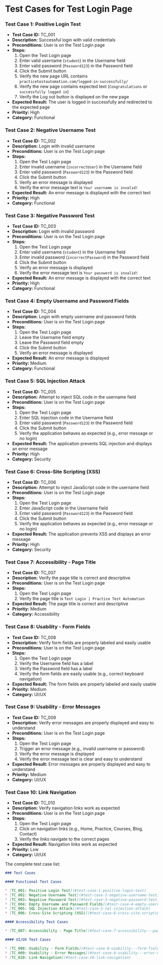 Test Cases for Test Login Page
==============================

### Test Case 1: Positive Login Test

* **Test Case ID:** TC_001
* **Description:** Successful login with valid credentials
* **Preconditions:** User is on the Test Login page
* **Steps:**
  1. Open the Test Login page
  2. Enter valid username (`student`) in the Username field
  3. Enter valid password (`Password123`) in the Password field
  4. Click the Submit button
  5. Verify the new page URL contains `practicetestautomation.com/logged-in-successfully/`
  6. Verify the new page contains expected text (`Congratulations` or `successfully logged in`)
  7. Verify the Log out button is displayed on the new page
* **Expected Result:** The user is logged in successfully and redirected to the expected page
* **Priority:** High
* **Category:** Functional

### Test Case 2: Negative Username Test

* **Test Case ID:** TC_002
* **Description:** Login with invalid username
* **Preconditions:** User is on the Test Login page
* **Steps:**
  1. Open the Test Login page
  2. Enter invalid username (`incorrectUser`) in the Username field
  3. Enter valid password (`Password123`) in the Password field
  4. Click the Submit button
  5. Verify an error message is displayed
  6. Verify the error message text is `Your username is invalid!`
* **Expected Result:** An error message is displayed with the correct text
* **Priority:** High
* **Category:** Functional

### Test Case 3: Negative Password Test

* **Test Case ID:** TC_003
* **Description:** Login with invalid password
* **Preconditions:** User is on the Test Login page
* **Steps:**
  1. Open the Test Login page
  2. Enter valid username (`student`) in the Username field
  3. Enter invalid password (`incorrectPassword`) in the Password field
  4. Click the Submit button
  5. Verify an error message is displayed
  6. Verify the error message text is `Your password is invalid!`
* **Expected Result:** An error message is displayed with the correct text
* **Priority:** High
* **Category:** Functional

### Test Case 4: Empty Username and Password Fields

* **Test Case ID:** TC_004
* **Description:** Login with empty username and password fields
* **Preconditions:** User is on the Test Login page
* **Steps:**
  1. Open the Test Login page
  2. Leave the Username field empty
  3. Leave the Password field empty
  4. Click the Submit button
  5. Verify an error message is displayed
* **Expected Result:** An error message is displayed
* **Priority:** Medium
* **Category:** Functional

### Test Case 5: SQL Injection Attack

* **Test Case ID:** TC_005
* **Description:** Attempt to inject SQL code in the username field
* **Preconditions:** User is on the Test Login page
* **Steps:**
  1. Open the Test Login page
  2. Enter SQL injection code in the Username field
  3. Enter valid password (`Password123`) in the Password field
  4. Click the Submit button
  5. Verify the application behaves as expected (e.g., error message or no login)
* **Expected Result:** The application prevents SQL injection and displays an error message
* **Priority:** High
* **Category:** Security

### Test Case 6: Cross-Site Scripting (XSS)

* **Test Case ID:** TC_006
* **Description:** Attempt to inject JavaScript code in the username field
* **Preconditions:** User is on the Test Login page
* **Steps:**
  1. Open the Test Login page
  2. Enter JavaScript code in the Username field
  3. Enter valid password (`Password123`) in the Password field
  4. Click the Submit button
  5. Verify the application behaves as expected (e.g., error message or no login)
* **Expected Result:** The application prevents XSS and displays an error message
* **Priority:** High
* **Category:** Security

### Test Case 7: Accessibility - Page Title

* **Test Case ID:** TC_007
* **Description:** Verify the page title is correct and descriptive
* **Preconditions:** User is on the Test Login page
* **Steps:**
  1. Open the Test Login page
  2. Verify the page title is `Test Login | Practice Test Automation`
* **Expected Result:** The page title is correct and descriptive
* **Priority:** Medium
* **Category:** Accessibility

### Test Case 8: Usability - Form Fields

* **Test Case ID:** TC_008
* **Description:** Verify form fields are properly labeled and easily usable
* **Preconditions:** User is on the Test Login page
* **Steps:**
  1. Open the Test Login page
  2. Verify the Username field has a label
  3. Verify the Password field has a label
  4. Verify the form fields are easily usable (e.g., correct keyboard navigation)
* **Expected Result:** The form fields are properly labeled and easily usable
* **Priority:** Medium
* **Category:** UI/UX

### Test Case 9: Usability - Error Messages

* **Test Case ID:** TC_009
* **Description:** Verify error messages are properly displayed and easy to understand
* **Preconditions:** User is on the Test Login page
* **Steps:**
  1. Open the Test Login page
  2. Trigger an error message (e.g., invalid username or password)
  3. Verify the error message is displayed
  4. Verify the error message text is clear and easy to understand
* **Expected Result:** Error messages are properly displayed and easy to understand
* **Priority:** Medium
* **Category:** UI/UX

### Test Case 10: Link Navigation

* **Test Case ID:** TC_010
* **Description:** Verify navigation links work as expected
* **Preconditions:** User is on the Test Login page
* **Steps:**
  1. Open the Test Login page
  2. Click on navigation links (e.g., Home, Practice, Courses, Blog, Contact)
  3. Verify the links navigate to the correct pages
* **Expected Result:** Navigation links work as expected
* **Priority:** Low
* **Category:** UI/UX

The complete test case list:
```markdown
### Test Cases

#### Functional Test Cases

* [TC_001: Positive Login Test](#test-case-1-positive-login-test)
* [TC_002: Negative Username Test](#test-case-2-negative-username-test)
* [TC_003: Negative Password Test](#test-case-3-negative-password-test)
* [TC_004: Empty Username and Password Fields](#test-case-4-empty-username-and-password-fields)
* [TC_005: SQL Injection Attack](#test-case-5-sql-injection-attack)
* [TC_006: Cross-Site Scripting (XSS)](#test-case-6-cross-site-scripting-xss)

#### Accessibility Test Cases

* [TC_007: Accessibility - Page Title](#test-case-7-accessibility---page-title)

#### UI/UX Test Cases

* [TC_008: Usability - Form Fields](#test-case-8-usability---form-fields)
* [TC_009: Usability - Error Messages](#test-case-9-usability---error-messages)
* [TC_010: Link Navigation](#test-case-10-link-navigation)
```